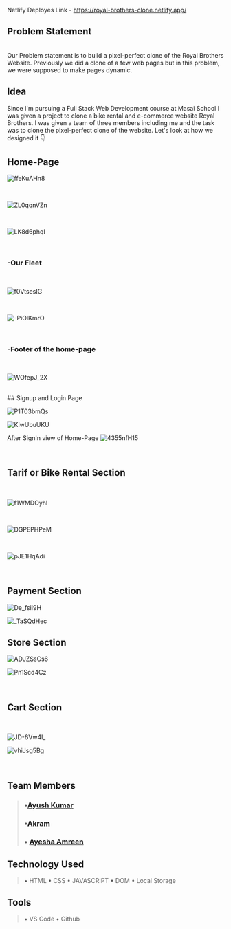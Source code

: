 Netlify Deployes Link - https://royal-brothers-clone.netlify.app/

## Problem Statement
<br>
Our Problem statement is to build a pixel-perfect clone of the Royal Brothers Website. Previously we did a clone of a few web pages but in this problem, we were supposed to make pages dynamic.


## Idea

Since I'm pursuing a Full Stack Web Development course at Masai School I was given a project to clone a bike rental and e-commerce website Royal Brothers.  I was given a team of three members including me and the task was to clone the pixel-perfect clone of the website. Let's look at how we designed it 👇

## Home-Page
![ffeKuAHn8](https://user-images.githubusercontent.com/107247913/177038413-9ca36ba4-412a-4c35-9174-2bb2bdfea339.png)


<br>

![ZL0qqnVZn](https://user-images.githubusercontent.com/107247913/177038424-7b30cee5-ca1a-4303-9ac3-e1d4757e0faa.png)


<br>

![LK8d6phql](https://user-images.githubusercontent.com/107247913/177038435-f2cf4322-a2b9-403c-8e9f-b1d1795d8612.png)


<br>

### -Our Fleet

<br>

![f0VtsesIG](https://user-images.githubusercontent.com/107247913/177038458-839d2870-c875-4258-ae11-e2c27addcf35.png)


<br>

![-PiOlKmrO](https://user-images.githubusercontent.com/107247913/177038461-65d15c31-6159-4e1d-9435-ce3b42232c47.png)





<br>

### -Footer of the home-page
<br>

![WOfepJ_2X](https://user-images.githubusercontent.com/107247913/177038939-8b798914-947b-4ee6-b9ae-dd6578fa917e.png)


<br>
## Signup and Login Page
<br>

![P1T03bmQs](https://user-images.githubusercontent.com/107247913/177038477-ee457a8e-cdec-41aa-8816-e295d49fff8c.png)


![KiwUbuUKU](https://user-images.githubusercontent.com/107247913/177038892-183d2b87-f2b1-4db9-90ad-01f0a0d4a5d2.png)



After SignIn view of Home-Page
![4355nfH15](https://user-images.githubusercontent.com/107247913/177038887-66aedf31-db66-47f7-b524-a1a93afbc9aa.png)


<br>

## Tarif or Bike Rental Section
<br>

![f1WMDOyhl](https://user-images.githubusercontent.com/107247913/177038513-efc44d38-74a9-4a4e-a9c9-99f26c0dcd03.png)

<br>

![DGPEPHPeM](https://user-images.githubusercontent.com/107247913/177038521-9c736bb0-e25d-413c-86e0-cf367d02e670.png)

<br>

![pJE1HqAdi](https://user-images.githubusercontent.com/107247913/177038522-d0c2ce5b-277e-4a58-9651-85a18d9c00e5.png)

<br>

## Payment Section
![De_fsiI9H](https://user-images.githubusercontent.com/107247913/177038529-7c91c5a1-d766-4be7-972b-8e6b913b419e.png)

![_TaSQdHec](https://user-images.githubusercontent.com/107247913/177038847-d498c735-f46e-43da-ae1b-c7bf9427aa1c.png)



## Store Section
![ADJZSsCs6](https://user-images.githubusercontent.com/107247913/177038824-1dbfe4e2-4258-405b-8302-0eab21cd3887.png)



![Pn1Scd4Cz](https://user-images.githubusercontent.com/107247913/177038548-103928f3-1f4c-46cc-a5c4-201e72df9781.png)

<br>


## Cart Section
<br>

![JD-6Vw4l_](https://user-images.githubusercontent.com/107247913/177038754-b87a51d5-1016-4c3e-b348-ecc13344a4e2.png)

![vhiJsg5Bg](https://user-images.githubusercontent.com/107247913/177038788-ef3e4aa6-1b21-48dd-be83-173bfdbe666b.png)



<br>

## Team Members
> ### •[Ayush Kumar](https://github.com/ayush-kr05)
> ### •[Akram](https://github.com/akram3598786/)
> ### • [Ayesha Amreen](https://github.com/amreen77)


## Technology Used
> • HTML
> • CSS
> • JAVASCRIPT
> • DOM
> • Local Storage

## Tools
> • VS Code
> • Github
